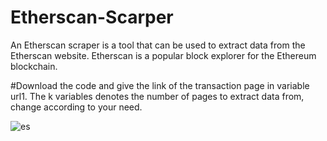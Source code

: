 # Etherscan-Scarper
 An Etherscan scraper is a tool that can be used to extract data from the Etherscan website. Etherscan is a popular block explorer for the Ethereum blockchain.

 #Download the code and give the link of the transaction page in variable url1. The k variables denotes the number of pages to extract data from, change according to your need.
 

![es](https://github.com/gourav00745/Etherscan-Scarper/assets/116454036/45412dc9-5f31-4811-b44f-43c466cc0701)

